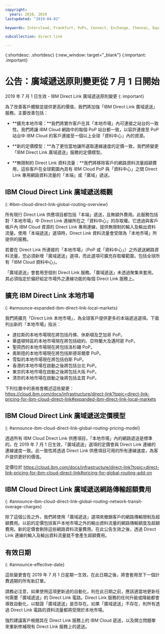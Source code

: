 ```yaml
---
copyright:
  years: 2018, 2019
lastupdated: "2019-04-02"

keywords: Intercloud, Frankfurt, PoPs, Connect, Exchange, Chennai, Equinix, Megaport, Kinx, diversity, Bluefringe, CenturyLink, BT, Sao Paulo, Tokyo, Japan, PCCW, Colt, blog, service provider, partner, Telia, Internexion, Packet Fabric, Global Routing, expanded, market

subcollection: direct-link

---
```


{:shortdesc: .shortdesc}
{:new_window: target="_blank"}
{:important: .important}

# 公告：廣域遞送原則變更從 7 月 1 日開始

2019 年 7 月 1 日生效 - IBM Direct Link 廣域遞送原則變更
{: important}

為了改善客戶體驗並提供更高的價值，我們將加強「IBM Direct Link 廣域遞送」服務。主要改善包括：

* **擴充本地市場：**我們將實作客戶在其「本地市場」內可連接之站台的一致性。我們將讓 IBM Cloud 網路中的每個 PoP 站台都一致，以容許連接至 PoP 站台中 IBM Cloud 的客戶連接至一個以上全球「資料中心」內的資源。

* **新的定價模型：**為了更恰當地讓所選取連線速度的定價一致，我們將變更「IBM Direct Link 廣域遞送」服務的定價模型。

* **無限制的 Direct Link 資料流量：**我們將移除客戶的網路資料流量超額費用，這些客戶在全球範圍內具有 IBM Cloud PoP 與「資料中心」之間 Direct Link 專用網路資料流量的「本端」或「廣域」遞送。

## IBM Cloud Direct Link 廣域遞送概觀
{: #ibm-cloud-direct-link-global-routing-overview}

所有現行 Direct Link 供應項目都包括「本端」遞送，且無額外費用。此服務包括對「本地市場」中 Direct Link 連線所在之「資料中心」的存取權。它透過與客戶帳戶內 IBM Cloud 資源的 Direct Link 專用連線，提供無限制的輸入及輸出資料流量。使用「本端遞送」選項時，Direct Link 資料流量會受限為「本地市場」所提供的服務。

若要在 Direct Link 所連接的「本地市場」（PoP 或「資料中心」）之外遞送網路資料流量，您必須新增「廣域遞送」選項，而此選項可擴充存取權範圍，包括全球所有「IBM Cloud 資料中心」。

「廣域遞送」會套用至個別 Direct Link 服務。「廣域遞送」未透過聚集來套用。其必須指定於偏好給定市場外之連線功能的每個 Direct Link 服務上。

## 擴充 IBM Direct Link 本地市場
{: #announce-expanded-ibm-direct-link-local-markets}

我們將擴充「Direct Link 本地市場」，為全球客戶提供更多的本端遞送選項。下面列出新的「本地市場」指派：

* 達拉斯的本地市場現在將包括丹佛、休斯頓及芝加哥 PoP。
* 華盛頓特區的本地市場現在將包括紐約、亞特蘭大及邁阿密 PoP。
* 聖荷西的本地市場現在將包括洛杉磯 PoP。
* 奧斯陸的本地市場現在將包括斯德哥爾摩 PoP。
* 雪梨的本地市場現在將包括伯斯 PoP。
* 香港的本地市場在啟動之後將包括台北 PoP。
* 東京的本地市場在啟動之後將包括大阪 PoP。
* 清奈的本地市場在啟動之後將包括孟買 PoP。

下列位置中的表格會概述這些變更：https://cloud.ibm.com/docs/infrastructure/direct-link?topic=direct-link-pricing-for-ibm-cloud-direct-link#expanded-ibm-direct-link-local-markets

## IBM Cloud Direct Link 廣域遞送定價模型
{: #announce-ibm-cloud-direct-link-global-routing-pricing-model}

透過所有 IBM Cloud Direct Link 供應項目，「本地市場」內的網路遞送是標準的。在 2019 年 7 月 1 日生效，「廣域遞送」選項的定價會與 Direct Link 連線的連線速度一致。此一致性將透過 Direct Link 供應項目可用的所有連線速度，為客戶提供更好的價值。

定價位於 https://cloud.ibm.com/docs/infrastructure/direct-link?topic=direct-link-pricing-for-ibm-cloud-direct-link#pricing-for-global-routing-add-on

## IBM Cloud Direct Link 廣域遞送網路傳輸超額費用
{: #announce-ibm-cloud-direct-link-global-routing-network-transit-overage-charges}

除了這個公告之外，我們將使用「廣域遞送」選項來撤銷客戶的網路傳輸限制及超額費用。以前的定價包括客戶本地市場之外的輸出資料流量的網路傳輸額度及超額費用。新的定價會刪除這些網路資料流量費用。在此公告生效之後，透過 Direct Link 連線的輸入及輸出資料流量就不會產生超額費用。

## 有效日期
{: #announce-effective-date}

這些變更會在 2019 年 7 月 1 日星期一生效，在此日期之後，將會套用至下一個計費週期的所有新訂單。

請務必注意，如果使用這項更新過的自動化，則在此日期之前，應該適當地更新任何需要「廣域遞送」的 Direct Link 電路。Direct Link 服務的任何升級或降級都會導致自動化，以驗證「廣域遞送」是否存在。如果「廣域遞送」不存在，則所有透過 Direct Link 電路的資料流量都將受限於本地市場。

強烈建議客戶檢閱其在 Direct Link 服務上的 IBM Cloud 遞送，以及開立問題單來重新修補現有 Direct Link 服務上的遞送。
